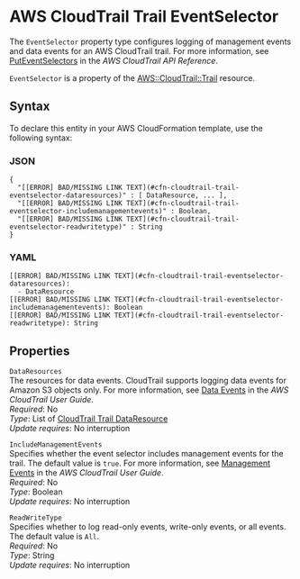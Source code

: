 # AWS CloudTrail Trail EventSelector<a name="aws-properties-cloudtrail-trail-eventselector"></a>

The `EventSelector` property type configures logging of management events and data events for an AWS CloudTrail trail\. For more information, see [PutEventSelectors](http://docs.aws.amazon.com/awscloudtrail/latest/APIReference/API_PutEventSelectors.html) in the *AWS CloudTrail API Reference*\.

 `EventSelector` is a property of the [AWS::CloudTrail::Trail](aws-resource-cloudtrail-trail.md) resource\. 

## Syntax<a name="aws-properties-cloudtrail-trail-eventselector-syntax"></a>

To declare this entity in your AWS CloudFormation template, use the following syntax:

### JSON<a name="aws-properties-cloudtrail-trail-eventselector-syntax.json"></a>

```
{
  "[[ERROR] BAD/MISSING LINK TEXT](#cfn-cloudtrail-trail-eventselector-dataresources)" : [ DataResource, ... ],
  "[[ERROR] BAD/MISSING LINK TEXT](#cfn-cloudtrail-trail-eventselector-includemanagementevents)" : Boolean,
  "[[ERROR] BAD/MISSING LINK TEXT](#cfn-cloudtrail-trail-eventselector-readwritetype)" : String
}
```

### YAML<a name="aws-properties-cloudtrail-trail-eventselector-syntax.yaml"></a>

```
[[ERROR] BAD/MISSING LINK TEXT](#cfn-cloudtrail-trail-eventselector-dataresources): 
  - DataResource
[[ERROR] BAD/MISSING LINK TEXT](#cfn-cloudtrail-trail-eventselector-includemanagementevents): Boolean
[[ERROR] BAD/MISSING LINK TEXT](#cfn-cloudtrail-trail-eventselector-readwritetype): String
```

## Properties<a name="aws-properties-cloudtrail-trail-eventselector-properties"></a>

`DataResources`  
The resources for data events\. CloudTrail supports logging data events for Amazon S3 objects only\. For more information, see [Data Events](http://docs.aws.amazon.com/awscloudtrail/latest/userguide/logging-management-and-data-events-with-cloudtrail.html#logging-data-events) in the *AWS CloudTrail User Guide*\.  
 *Required*: No  
 *Type*: List of [CloudTrail Trail DataResource](aws-properties-cloudtrail-trail-dataresource.md)  
 *Update requires*: No interruption 

`IncludeManagementEvents`  
Specifies whether the event selector includes management events for the trail\. The default value is `true`\. For more information, see [Management Events](http://docs.aws.amazon.com/awscloudtrail/latest/userguide/logging-management-and-data-events-with-cloudtrail.html#logging-management-events) in the *AWS CloudTrail User Guide*\.  
 *Required*: No  
 *Type*: Boolean  
 *Update requires*: No interruption 

`ReadWriteType`  
Specifies whether to log read\-only events, write\-only events, or all events\. The default value is `All`\.  
 *Required*: No  
 *Type*: String  
 *Update requires*: No interruption 